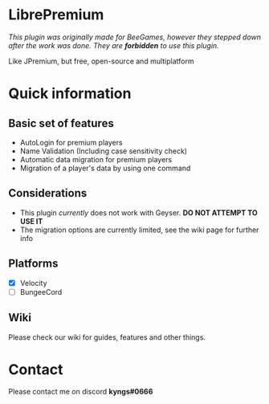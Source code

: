 # LibrePremium

*This plugin was originally made for BeeGames, however they stepped down after the work was done. They are **forbidden**
to use this plugin.*

Like JPremium, but free, open-source and multiplatform

# Quick information

## Basic set of features

- AutoLogin for premium players
- Name Validation (Including case sensitivity check)
- Automatic data migration for premium players
- Migration of a player's data by using one command

## Considerations

- This plugin *currently* does not work with Geyser. **DO NOT ATTEMPT TO USE IT**
- The migration options are currently limited, see the wiki page for further info

## Platforms

- [x] Velocity
- [ ] BungeeCord

## Wiki

Please check our wiki for guides, features and other things.

# Contact

Please contact me on discord **kyngs#0666**